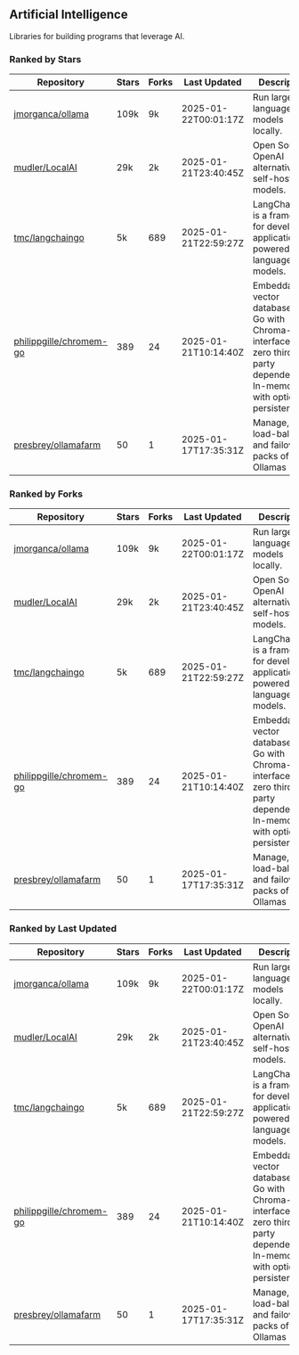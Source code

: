 ## Artificial Intelligence

Libraries for building programs that leverage AI.

### Ranked by Stars

| Repository | Stars | Forks | Last Updated | Description | 
|------------|-------|-------|--------------|-------------|
| [jmorganca/ollama](https://github.com/jmorganca/ollama) | 109k | 9k | 2025-01-22T00:01:17Z |  Run large language models locally. |
| [mudler/LocalAI](https://github.com/mudler/LocalAI) | 29k | 2k | 2025-01-21T23:40:45Z |  Open Source OpenAI alternative, self-host AI models. |
| [tmc/langchaingo](https://github.com/tmc/langchaingo) | 5k | 689 | 2025-01-21T22:59:27Z |  LangChainGo is a framework for developing applications powered by language models. |
| [philippgille/chromem-go](https://github.com/philippgille/chromem-go) | 389 | 24 | 2025-01-21T10:14:40Z |  Embeddable vector database for Go with Chroma-like interface and zero third-party dependencies. In-memory with optional persistence. |
| [presbrey/ollamafarm](https://github.com/presbrey/ollamafarm) | 50 | 1 | 2025-01-17T17:35:31Z |  Manage, load-balance, and failover packs of Ollamas |

### Ranked by Forks

| Repository | Stars | Forks | Last Updated | Description | 
|------------|-------|-------|--------------|-------------|
| [jmorganca/ollama](https://github.com/jmorganca/ollama) | 109k | 9k | 2025-01-22T00:01:17Z |  Run large language models locally. |
| [mudler/LocalAI](https://github.com/mudler/LocalAI) | 29k | 2k | 2025-01-21T23:40:45Z |  Open Source OpenAI alternative, self-host AI models. |
| [tmc/langchaingo](https://github.com/tmc/langchaingo) | 5k | 689 | 2025-01-21T22:59:27Z |  LangChainGo is a framework for developing applications powered by language models. |
| [philippgille/chromem-go](https://github.com/philippgille/chromem-go) | 389 | 24 | 2025-01-21T10:14:40Z |  Embeddable vector database for Go with Chroma-like interface and zero third-party dependencies. In-memory with optional persistence. |
| [presbrey/ollamafarm](https://github.com/presbrey/ollamafarm) | 50 | 1 | 2025-01-17T17:35:31Z |  Manage, load-balance, and failover packs of Ollamas |

### Ranked by Last Updated

| Repository | Stars | Forks | Last Updated | Description | 
|------------|-------|-------|--------------|-------------|
| [jmorganca/ollama](https://github.com/jmorganca/ollama) | 109k | 9k | 2025-01-22T00:01:17Z |  Run large language models locally. |
| [mudler/LocalAI](https://github.com/mudler/LocalAI) | 29k | 2k | 2025-01-21T23:40:45Z |  Open Source OpenAI alternative, self-host AI models. |
| [tmc/langchaingo](https://github.com/tmc/langchaingo) | 5k | 689 | 2025-01-21T22:59:27Z |  LangChainGo is a framework for developing applications powered by language models. |
| [philippgille/chromem-go](https://github.com/philippgille/chromem-go) | 389 | 24 | 2025-01-21T10:14:40Z |  Embeddable vector database for Go with Chroma-like interface and zero third-party dependencies. In-memory with optional persistence. |
| [presbrey/ollamafarm](https://github.com/presbrey/ollamafarm) | 50 | 1 | 2025-01-17T17:35:31Z |  Manage, load-balance, and failover packs of Ollamas |

